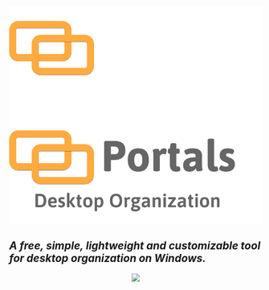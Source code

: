 <p align="center">
  <img src="./img/portals_logo_dark.png#gh-dark-mode-only" />
  <img src="./img/portals_logo_light.png#gh-light-mode-only" />
</p>

## _A free, simple, lightweight and customizable tool for desktop organization on Windows._

<p align="center">
  <a href="https://portals-app.com">
    <img src="https://dabuttonfactory.com/button.png?t=Get+Portals&f=Roboto-Bold&ts=26&tc=fff&hp=45&vp=20&c=11&bgt=unicolored&bgc=fd7e14" />
  </a>
</p>
